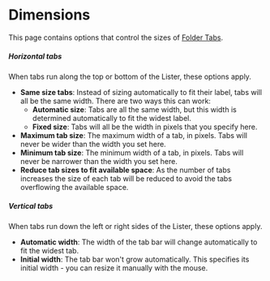 # Dimensions

This page contains options that control the sizes of [Folder Tabs](/Manual/basic_concepts/the_lister/tabs/RAEDME.md).

##### Horizontal tabs

When tabs run along the top or bottom of the Lister, these options apply.

- **Same size tabs**: Instead of sizing automatically to fit their label, tabs will all be the same width. There are two ways this can work:         
  - **Automatic size**: Tabs are all the same width, but this width is determined automatically to fit the widest label.
  - **Fixed size**: Tabs will all be the width in pixels that you specify here.
- **Maximum tab size**: The maximum width of a tab, in pixels. Tabs will never be wider than the width you set here.
- **Minimum tab size**: The minimum width of a tab, in pixels. Tabs will never be narrower than the width you set here.
- **Reduce tab sizes to fit available space**: As the number of tabs increases the size of each tab will be reduced to avoid the tabs overflowing the available space.

##### Vertical tabs

When tabs run down the left or right sides of the Lister, these options apply.

- **Automatic width**: The width of the tab bar will change automatically to fit the widest tab.
- **Initial width**: The tab bar won't grow automatically. This specifies its initial width - you can resize it manually with the mouse.
